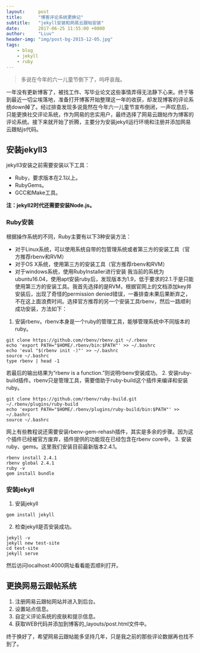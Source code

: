 ```yaml
---
layout:     post
title:      "博客评论系统更换记"
subtitle:   "jekyll安装和网易云跟帖安装"
date:       2017-06-25 11:55:00 +0800
author:     "Liuv"
header-img: "img/post-bg-2015-12-05.jpg"
tags:
    - blog
    - jekyll
    - ruby
---
```


> 多说在今年的六一儿童节倒下了，呜呼哀哉。

一年没有更新博客了，被找工作、写毕业论文这些事情弄得无法静下心来。终于等到最近一切尘埃落地，准备打开博客开始整理这一年的收获，却发现博客的评论系统down掉了。经过排查发现多说竟然在今年六一儿童节宣布倒闭，一声叹息后，只能更换社交评论系统，作为网易的忠实用户，最终选择了网易云跟帖作为博客的评论系统。接下来就开始了折腾，主要分为安装jekyll运行环境和注册并添加网易云跟帖js代码。 
## 安装jekyll3
jekyll3安装之前需要安装以下工具：
 - Ruby，要求版本在2.1以上。
 - RubyGems。
 - GCC和Make工具。

 **注：jekyll2时代还需要安装Node.js。**

### Ruby安装
根据操作系统的不同，Ruby主要有以下3种安装方法：
 - 对于Linux系统，可以使用系统自带的包管理系统或者第三方的安装工具（官方推荐rbenv和RVM）
 - 对于OS X系统，使用第三方的安装工具（官方推荐rbenv和RVM）
 - 对于windows系统，使用RubyInstaller进行安装
我当前的系统为ubuntu16.04，使用apt安装ruby后，发现版本为1.9，低于要求的2.1.于是只能使用第三方的安装工具。我首先选择的是RVM，根据官网上的文档添加key并安装后，出现了奇怪的permission denied错误，一番排查未果后果断弃之，不在这上面浪费时间。选择官方推荐的另一个安装工具rbenv，然后一路顺利成功安装，方法如下：
1. 安装rbenv。rbenv本身是一个ruby的管理工具，能够管理系统中不同版本的ruby。
```
git clone https://github.com/rbenv/rbenv.git ~/.rbenv
echo 'export PATH="$HOME/.rbenv/bin:$PATH"' >> ~/.bashrc
echo 'eval "$(rbenv init -)"' >> ~/.bashrc
source ~/.bashrc
type rbenv | head -1
```
若最后的输出结果为“rbenv is a function.”则说明rbenv安装成功。
2. 安装ruby-build插件。rbenv只是管理工具，需要借助于ruby-build这个插件来编译和安装ruby。
```
git clone https://github.com/rbenv/ruby-build.git ~/.rbenv/plugins/ruby-build
echo 'export PATH="$HOME/.rbenv/plugins/ruby-build/bin:$PATH"' >> ~/.bashrc
source ~/.bashrc
```
网上有些教程说还需要安装rbenv-gem-rehash插件，其实是多余的步骤。因为这个插件已经被官方废弃，插件提供的功能现在已经包含在rbenv core中。
3. 安装ruby、gems。这里我们安装目前最新版本2.4.1。
```
rbenv install 2.4.1
rbenv global 2.4.1
ruby -v
gem install bundle
```

### 安装jekyll
1. 安装jekyll
```
gem install jekyll
```
2. 检查jekyll是否安装成功。
```
jekyll -v
jekyll new test-site
cd test-site
jekyll serve
```
然后访问localhost:4000网址看看能否顺利打开。

## 更换网易云跟帖系统
1. 注册网易云跟帖网站并进入到后台。
2. 设置站点信息。
3. 自定义评论系统的皮肤和提示信息。
4. 获取WEB代码并添加到博客的_layouts/post.html文件中。

终于换好了，希望网易云跟帖能多坚持几年，只是我之前的那些评论数据再也找不到了。
